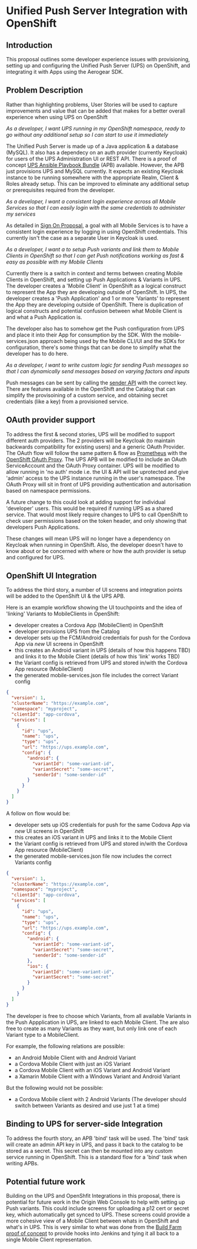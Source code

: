 # Unified Push Server Integration with OpenShift 

## Introduction

This proposal outlines some developer experience issues with provisioning, setting up and configuring the Unified Push Server (UPS) on OpenShift, and integrating it with Apps using the Aerogear SDK.

## Problem Description

Rather than highlighting problems, User Stories will be used to capture improvements and value that can be added that makes for a better overall experience when using UPS on OpenShift

*As a developer, I want UPS running in my OpenShift namespace, ready to go without any additional setup so I can start to use it immediately*

The Unified Push Server is made up of a Java application & a database (MySQL).
It also has a dependecy on an auth provider (currently Keycloak) for users of the UPS Administration UI or REST API.
There is a proof of concept [UPS Ansible Playbook Bundle](https://github.com/aerogearcatalog/unifiedpush-apb) (APB) available.
However, the APB just provisions UPS and MySQL currently.
It expects an existing Keycloak instance to be running somewhere with the appropriate Realm, Client & Roles already setup.
This can be improved to eliminate any additional setup or prerequisites required from the developer.

*As a developer, I want a consistent login experience across all Mobile Services so that I can easily login with the same credentials to administer my services*

As detailed in [Sign On Proposal](../auth/developer-single-sign-on-across-mobile-services.md), a goal with all Mobile Services is to have a consistent login experience by logging in using OpenShift credentials.
This currently isn't the case as a separate User in Keycloak is used.

*As a developer, I want a to setup Push variants and link them to Mobile Clients in OpenShift so that I can get Push notifications working as fast & easy as possible with my Mobile Clients*

Currently there is a switch in context and terms between creating Mobile Clients in OpenShift, and setting up Push Applications & Variants in UPS.
The developer creates a 'Mobile Client' in OpenShift as a logical construct to represent the App they are developing outside of OpenShift.
In UPS, the developer creates a 'Push Application' and 1 or more 'Variants' to represent the App they are developing outside of OpenShift.
There is duplication of logical constructs and potential confusion between what Mobile Client is and what a Push Application is.

The developer also has to somehow get the Push configuration from UPS and place it into their App for consumption by the SDK. With the mobile-services.json approach being used by the Mobile CLI/UI and the SDKs for configuration, there's some things that can be done to simplify what the developer has to do here.

*As a developer, I want to write custom logic for sending Push messages so that I can dynamically send messages based on varying factors and inputs*

Push messages can be sent by calling the [sender API](https://aerogear.org/docs/specs/aerogear-unifiedpush-rest/index.html#397083935) with the correct key. There are features available in the OpenShift and the Catalog that can simplify the provisoining of a custom service, and obtaining secret credentials (like a key) from a provisioned service.

## OAuth provider support 

To address the first & second stories, UPS will be modified to support different auth providers.
The 2 providers will be Keycloak (to maintain backwards compatibility for existing users) and a generic OAuth Provider.
The OAuth flow will follow the same pattern & flow as [Prometheus](https://github.com/aerogearcatalog/metrics-apb/blob/9b4cb90988f5f3e7a28a84050cf274355cd36498/roles/provision-metrics-apb/tasks/provision-prometheus.yml#L36-L52) with the [OpenShift OAuth Proxy](https://github.com/openshift/oauth-proxy).
The UPS APB will be modified to include an OAuth ServiceAccount and the OAuth Proxy container.
UPS will be modified to allow running in 'no auth' mode i.e. the UI & API will be uprotected and give 'admin' access to the UPS instance running in the user's namespace. The OAuth Proxy will sit in front of UPS providing authentication and autorisation based on namespace permissions.

A future change to this could look at adding support for individual 'developer' users.
This would be required if running UPS as a shared service.
That would most likely require changes to UPS to call OpenShift to check user permissions based on the token header, and only showing that developers Push Applications.

These changes will mean UPS will no longer have a dependency on Keycloak when running in OpenShift.
Also, the developer doesn't have to know about or be concerned with where or how the auth provider is setup and configured for UPS.

## OpenShift UI Integration

To address the third story, a number of UI screens and integration points will be added to the OpenShift UI & the UPS APB.

Here is an example workflow showing the UI touchpoints and the idea of 'linking' Variants to MobileClients in OpenShift:

* developer creates a Cordova App (MobileClient) in OpenShift
* developer provisions UPS from the Catalog
* developer sets up the FCM/Android credentials for push for the Cordova App via *new* UI screens in OpenShift
* this creates an Android variant in UPS (details of how this happens TBD) and links it to the Mobile Client (details of how this 'link' works TBD)
* the Variant config is retrieved from UPS and stored in/with the Cordova App resource (MobileClient)
* the generated mobile-services.json file includes the correct Variant config

```json
{
  "version": 1,
  "clusterName": "https://example.com",
  "namespace": "myproject",
  "clientId": "app-cordova",
  "services": [
    {
      "id": "ups",
      "name": "ups",
      "type": "ups",
      "url": "https://ups.example.com",
      "config": {
        "android": {
          "variantId": "some-variant-id",
          "variantSecret": "some-secret",
          "senderId": "some-sender-id"
        }
      }
    }
  ]
}
```

A follow on flow would be:

* developer sets up iOS credentials for push for the same Codova App via *new* UI screens in OpenShift
* this creates an iOS variant in UPS and links it to the Mobile Client
* the Variant config is retrieved from UPS and stored in/with the Cordova App resource (MobileClient)
* the generated mobile-services.json file now includes the correct Variants config

```json
{
  "version": 1,
  "clusterName": "https://example.com",
  "namespace": "myproject",
  "clientId": "app-cordova",
  "services": [
    {
      "id": "ups",
      "name": "ups",
      "type": "ups",
      "url": "https://ups.example.com",
      "config": {
        "android": {
          "variantId": "some-variant-id",
          "variantSecret": "some-secret",
          "senderId": "some-sender-id"
        },
        "ios": {
          "variantId": "some-variant-id",
          "variantSecret": "some-secret"
        }
      }
    }
  ]
}
```

The developer is free to choose which Variants, from all available Variants in the Push Appplication in UPS, are linked to each Mobile Client.
The are also free to create as many Variants as they want, but only link one of each Variant type to a MobileClient.

For example, the following relations are possible:

* an Android Mobile Client with and Android Variant
* a Cordova Mobile Client with just an iOS Variant
* a Cordova Mobile Client with an iOS Variant and Android Variant
* a Xamarin Mobile Client with a Windows Variant and Android Variant

But the following would not be possible:

* a Cordova Mobile client with 2 Android Variants (The developer should switch between Variants as desired and use just 1 at a time)

## Binding to UPS for server-side Integration

To address the fourth story, an APB 'bind' task will be used.
The 'bind' task will create an admin API key in UPS, and pass it back to the catalog to be stored as a secret.
This secret can then be mounted into any custom service running in OpenShift.
This is a standard flow for a 'bind' task when writing APBs.


## Potential future work

Building on the UPS and OpenShfit Integrations in this proposal, there is potential for future work in the Origin Web Console to help with setting up Push variants.
This could include screens for uploading a p12 cert or secret key, which automatically get synced to UPS.
These screens could provide a more cohesive view of a Mobile Client between whats in OpenShift and what's in UPS.
This is very similar to what was done from the [Build Farm proof of concept](https://www.redhat.com/archives/feedhenry-dev/2017-October/msg00069.html) to provide hooks into Jenkins and tying it all back to a single Mobile Client representation.